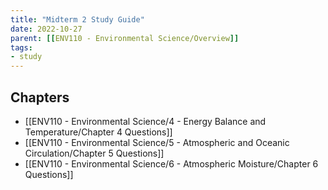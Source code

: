 ```yaml
---
title: "Midterm 2 Study Guide"
date: 2022-10-27
parent: [[ENV110 - Environmental Science/Overview]]
tags:
- study
---
```


## Chapters

* [[ENV110 - Environmental Science/4 - Energy Balance and Temperature/Chapter 4 Questions]]
* [[ENV110 - Environmental Science/5 - Atmospheric and Oceanic Circulation/Chapter 5 Questions]]
* [[ENV110 - Environmental Science/6 - Atmospheric Moisture/Chapter 6 Questions]]

